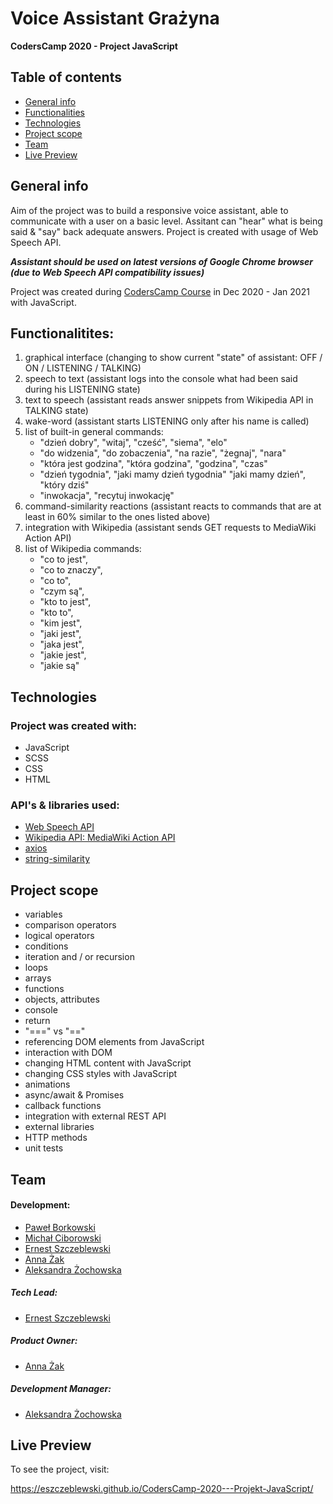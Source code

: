 # Voice Assistant Grażyna

**CodersCamp 2020 - Project JavaScript**

## Table of contents

- [General info](#general-info)
- [Functionalities](#functionalities)
- [Technologies](#technologies)
- [Project scope](#project-scope)
- [Team](#team)
- [Live Preview](#live-preview)

## General info

Aim of the project was to build a responsive voice assistant, able to communicate with a user on a basic level.
Assitant can "hear" what is being said & "say" back adequate answers. Project is created with usage of Web Speech API.

**_Assistant should be used on latest versions of Google Chrome browser (due to Web Speech API compatibility issues)_**

Project was created during [CodersCamp Course](https://coderscamp.edu.pl) in Dec 2020 - Jan 2021 with JavaScript.

## Functionalitites:

1. graphical interface (changing to show current "state" of assistant: OFF / ON / LISTENING / TALKING)
2. speech to text (assistant logs into the console what had been said during his LISTENING state)
3. text to speech (assistant reads answer snippets from Wikipedia API in TALKING state)
4. wake-word (assistant starts LISTENING only after his name is called)
5. list of built-in general commands:
   - "dzień dobry", "witaj", "cześć", "siema", "elo"
   - "do widzenia", "do zobaczenia", "na razie", "żegnaj", "nara"
   - "która jest godzina", "która godzina", "godzina", "czas"
   - "dzień tygodnia", "jaki mamy dzień tygodnia" "jaki mamy dzień", "który dziś"
   - "inwokacja", "recytuj inwokację"
6. command-similarity reactions (assistant reacts to commands that are at least in 60% similar to the ones listed above)
7. integration with Wikipedia (assistant sends GET requests to MediaWiki Action API)
8. list of Wikipedia commands:
   - "co to jest",
   - "co to znaczy",
   - "co to",
   - "czym są",
   - "kto to jest",
   - "kto to",
   - "kim jest",
   - "jaki jest",
   - "jaka jest",
   - "jakie jest",
   - "jakie są"

## Technologies

### Project was created with:

- JavaScript
- SCSS
- CSS
- HTML

### API's & libraries used:

- [Web Speech API](https://github.com/axios/axios)
- [Wikipedia API: MediaWiki Action API](https://github.com/axios/axios)
- [axios](https://github.com/axios/axios)
- [string-similarity](https://www.npmjs.com/package/string-similarity)

## Project scope

- variables
- comparison operators
- logical operators
- conditions
- iteration and / or recursion
- loops
- arrays
- functions
- objects, attributes
- console
- return
- "===" vs "=="
- referencing DOM elements from JavaScript
- interaction with DOM
- changing HTML content with JavaScript
- changing CSS styles with JavaScript
- animations
- async/await & Promises
- callback functions
- integration with external REST API
- external libraries
- HTTP methods
- unit tests

## Team

#### Development:

- [Paweł Borkowski](https://github.com/axios/axios)
- [Michał Ciborowski](https://github.com/axios/axios)
- [Ernest Szczeblewski](https://github.com/axios/axios)
- [Anna Żak](https://github.com/axios/axios)
- [Aleksandra Żochowska](https://github.com/axios/axios)

##### Tech Lead:

- [Ernest Szczeblewski](https://github.com/axios/axios)

##### Product Owner:

- [Anna Żak](https://github.com/axios/axios)

##### Development Manager:

- [Aleksandra Żochowska](https://github.com/axios/axios)

## Live Preview

To see the project, visit:

https://eszczeblewski.github.io/CodersCamp-2020---Projekt-JavaScript/
